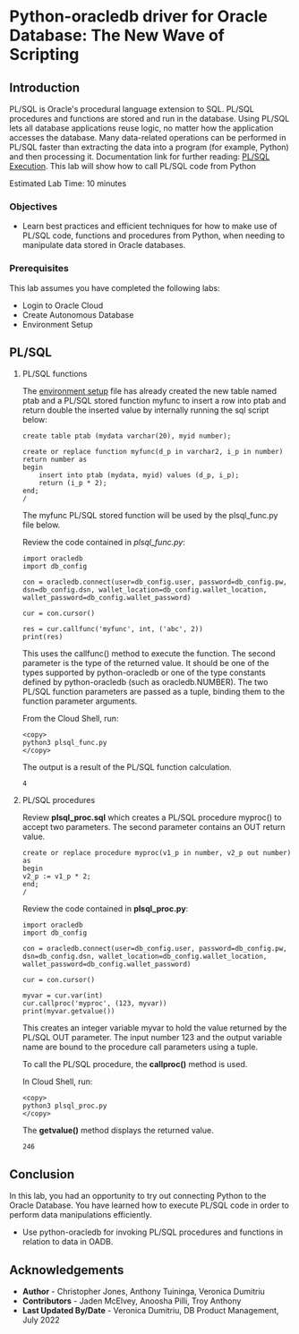 # Python-oracledb driver for Oracle Database: The New Wave of Scripting

## Introduction

PL/SQL is Oracle's procedural language extension to SQL. PL/SQL procedures and functions are stored and run in the database. Using PL/SQL lets all database applications reuse logic, no matter how the application accesses the database. Many data-related operations can be performed in PL/SQL faster than extracting the data into a program (for example, Python) and then processing it. Documentation link for further reading: [PL/SQL Execution](https://python-oracledb.readthedocs.io/en/latest/user_guide/plsql_execution.html).
This lab will show how to call PL/SQL code from Python

Estimated Lab Time: 10 minutes

### Objectives

*  Learn best practices and efficient techniques for how to make use of PL/SQL code, functions and procedures from Python, when needing to manipulate data stored in Oracle databases.

### Prerequisites

This lab assumes you have completed the following labs:
* Login to Oracle Cloud
* Create Autonomous Database
* Environment Setup

## PL/SQL

1. PL/SQL functions

    The [environment setup](https://oracle.github.io/python-oracledb/samples/tutorial/Python-and-Oracle-Database-The-New-Wave-of-Scripting.html#installsampleenv) file has already created the new table named ptab and a PL/SQL stored function myfunc to insert a row into ptab and return double the inserted value by internally running the sql script below:

    ````
    create table ptab (mydata varchar(20), myid number);

    create or replace function myfunc(d_p in varchar2, i_p in number) return number as
    begin
        insert into ptab (mydata, myid) values (d_p, i_p);
        return (i_p * 2);
    end;
    /
    ````
    
    The myfunc PL/SQL stored function will be used by the plsql_func.py file below.

    Review the code contained in *plsql\_func.py*:

    ````
    import oracledb
    import db_config

    con = oracledb.connect(user=db_config.user, password=db_config.pw, dsn=db_config.dsn, wallet_location=db_config.wallet_location, wallet_password=db_config.wallet_password)

    cur = con.cursor()

    res = cur.callfunc('myfunc', int, ('abc', 2))
    print(res)
    ````
    
    This uses the callfunc() method to execute the function. The second parameter is the type of the returned value. It should be one of the types supported by python-oracledb or one of the type constants defined by python-oracledb (such as oracledb.NUMBER). The two PL/SQL function parameters are passed as a tuple, binding them to the function parameter arguments.
    
    From the Cloud Shell, run:

    ````
    <copy>
    python3 plsql_func.py
    </copy>
    ````

    The output is a result of the PL/SQL function calculation.

    ````
    4
    ````

2. PL/SQL procedures

    Review **plsql\_proc.sql** which creates a PL/SQL procedure myproc() to accept two parameters. The second parameter contains an OUT return value.

    ````
    create or replace procedure myproc(v1_p in number, v2_p out number) as
    begin
    v2_p := v1_p * 2;
    end;
    /
    ````

    Review the code contained in **plsql\_proc.py**:

    ````
    import oracledb
    import db_config

    con = oracledb.connect(user=db_config.user, password=db_config.pw, dsn=db_config.dsn, wallet_location=db_config.wallet_location, wallet_password=db_config.wallet_password)
    
    cur = con.cursor()

    myvar = cur.var(int)
    cur.callproc('myproc', (123, myvar))
    print(myvar.getvalue())
    ````

    This creates an integer variable myvar to hold the value returned by the PL/SQL OUT parameter. The input number 123 and the output variable name are bound to the procedure call parameters using a tuple.

    To call the PL/SQL procedure, the **callproc()** method is used.

    In Cloud Shell, run:

    ````
    <copy>
    python3 plsql_proc.py
    </copy>
    ````

    The **getvalue()** method displays the returned value.

    ````
    246
    ````

## Conclusion

In this lab, you had an opportunity to try out connecting Python to the Oracle Database.
You have learned how to execute PL/SQL code in order to perform data manipulations efficiently.
* Use python-oracledb for invoking PL/SQL procedures and functions in relation to data in OADB.

## Acknowledgements

* **Author** - Christopher Jones, Anthony Tuininga, Veronica Dumitriu
* **Contributors** - Jaden McElvey, Anoosha Pilli, Troy Anthony
* **Last Updated By/Date** - Veronica Dumitriu, DB Product Management, July 2022
